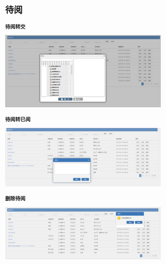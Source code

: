 # 待阅

### 待阅转交

![](../.gitbook/assets/image%20%2848%29.png)

### 待阅转已阅

![](../.gitbook/assets/image%20%2850%29.png)

### 删除待阅

![](../.gitbook/assets/image%20%2814%29.png)

